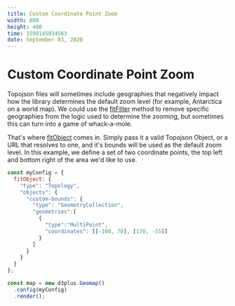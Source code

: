```yaml
---
title: Custom Coordinate Point Zoom
width: 800
height: 400
time: 1599145934563
date: September 03, 2020
---
```


# Custom Coordinate Point Zoom

Topojson files will sometimes include geographies that negatively impact how the library determines the default zoom level (for example, Antarctica on a world map). We could use the [fitFilter](https://d3plus.org/docs/#Geomap.fitFilter) method to remove specific geographies from the logic used to determine the zooming, but sometimes this can turn into a game of whack-a-mole.

That's where [fitObject](https://d3plus.org/docs/#Geomap.fitObject) comes in. Simply pass it a valid Topojson Object, or a URL that resolves to one, and it's bounds will be used as the default zoom level. In this example, we define a set of two coordinate points, the top left and bottom right of the area we'd like to use.

```js
const myConfig = {
  fitObject: {
    "type": "Topology",
    "objects": {
      "custom-bounds": {
        "type": "GeometryCollection",
        "geometries":[
          {
            "type":"MultiPoint",
            "coordinates": [[-160, 70], [170, -55]]
          }
        ]
      }
    }
  }
};

const map = new d3plus.Geomap()
  .config(myConfig)
  .render();
```
